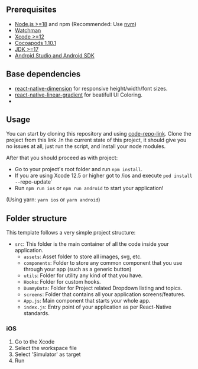 ## Prerequisites

- [Node.js >=18](https://nodejs.org) and npm (Recommended: Use [nvm](https://github.com/nvm-sh/nvm))
- [Watchman](https://facebook.github.io/watchman)
- [Xcode >=12](https://developer.apple.com/xcode)
- [Cocoapods 1.10.1](https://cocoapods.org)
- [JDK >=17](https://www.oracle.com/java/technologies/javase-jdk11-downloads.html)
- [Android Studio and Android SDK](https://developer.android.com/studio)

## Base dependencies

- [react-native-dimension]((https://github.com/dwicao/react-native-dimension)) for responsive height/width/font sizes.
- [react-native-linear-gradient]((https://github.com/react-native-linear-gradient/react-native-linear-gradient)) for beatifull UI Coloring.
-
## Usage

You can start by cloning this repository and using [code-repo-link](https://github.com/samimzafar/UiApp). Clone the project from this link .In the current state of this project, it should give you no issues at all, just run the script, and install your node modules.

After that you should proceed as with project:

- Go to your project's root folder and run `npm install`.
- If you are using Xcode 12.5 or higher got to /ios and execute `pod install --`repo-update`
- Run `npm run ios` or `npm run android` to start your application!

(Using yarn: `yarn ios` or `yarn android`)

## Folder structure

This template follows a very simple project structure:

- `src`: This folder is the main container of all the code inside your application.
  - `assets`: Asset folder to store all images, svg, etc.
  - `components`: Folder to store any common component that you use through your app (such as a generic button)
  - `utils`: Folder for utility any kind of that you have.
  - `Hooks`: Folder for custom hooks.
  - `DummyData`: Folder for Project related Dropdown listing and topics.
  - `screens`: Folder that contains all your application screens/features.
  - `App.js`: Main component that starts your whole app.
  - `index.js`: Entry point of your application as per React-Native standards.

### iOS

1. Go to the Xcode
2. Select the workspace file
3. Select 'Simulator' as target
4. Run
